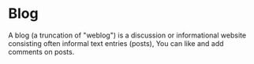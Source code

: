 # Blog
A blog (a truncation of "weblog") is a discussion or informational website consisting often informal text entries (posts), You can like and add comments on posts.

